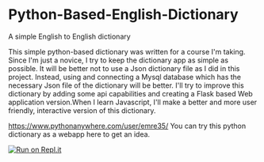 # Python-Based-English-Dictionary
A simple English to English dictionary 

This simple python-based dictionary was written for a course I'm taking. Since I'm just a novice, I try to keep the dictionary app as simple as possible. It will be better not to use a Json dictionary file as I did in this project. Instead, using and connecting  a Mysql database which has the necessary Json file of the dictionary will be better. I'll try to improve this dictionary by adding some api capabilities and creating a Flask based Web application version.When I learn Javascript, I'll make a better and more user friendly, interactive version of this dictionary.

https://www.pythonanywhere.com/user/emre35/ You can try this python dictionary as a webapp here to get an idea.

[![Run on Repl.it](https://repl.it/badge/github/emreYbs/2020-Calendar-in-Python)](https://repl.it/github/emreYbs/2020-Calendar-in-Python)

